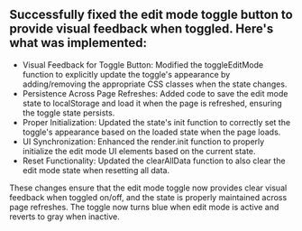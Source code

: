 ## Successfully fixed the edit mode toggle button to provide visual feedback when toggled. Here's what was implemented:
- Visual Feedback for Toggle Button: Modified the toggleEditMode function to explicitly update the toggle's appearance by adding/removing the appropriate CSS classes when the state changes.
- Persistence Across Page Refreshes: Added code to save the edit mode state to localStorage and load it when the page is refreshed, ensuring the toggle state persists.
- Proper Initialization: Updated the state's init function to correctly set the toggle's appearance based on the loaded state when the page loads.
- UI Synchronization: Enhanced the render.init function to properly initialize the edit mode UI elements based on the current state.
- Reset Functionality: Updated the clearAllData function to also clear the edit mode state when resetting all data.

These changes ensure that the edit mode toggle now provides clear visual feedback when toggled on/off, and the state is properly maintained across page refreshes. The toggle now turns blue when edit mode is active and reverts to gray when inactive.
